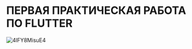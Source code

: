 # ПЕРВАЯ ПРАКТИЧЕСКАЯ РАБОТА ПО FLUTTER
![4lFY8MisuE4](https://github.com/user-attachments/assets/4f9b5d2f-6354-4599-9aa1-948bfe1c3436)

